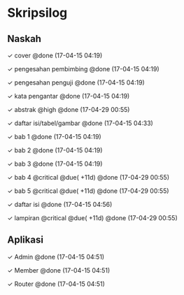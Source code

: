 # Skripsilog
## Naskah
 
 ✓  cover @done (17-04-15 04:19)

 ✓  pengesahan pembimbing @done (17-04-15 04:19)

 ✓  pengesahan penguji @done (17-04-15 04:19)

 ✓  kata pengantar @done (17-04-15 04:19)

 ✓  abstrak @high @done (17-04-29 00:55)

 ✓  daftar isi/tabel/gambar @done (17-04-15 04:33)

 ✓  bab 1 @done (17-04-15 04:19)

 ✓  bab 2 @done (17-04-15 04:19)

 ✓  bab 3 @done (17-04-15 04:19)

 ✓   bab 4 @critical @due( +11d) @done (17-04-29 00:55)

 ✓   bab 5 @critical @due( +11d) @done (17-04-29 00:55)

 ✓  daftar isi @done (17-04-15 04:56)

 ✓   lampiran @critical @due( +11d) @done (17-04-29 00:55)

## Aplikasi

 ✓  Admin @done (17-04-15 04:51)

 ✓  Member @done (17-04-15 04:51)

 ✓  Router @done (17-04-15 04:51)
